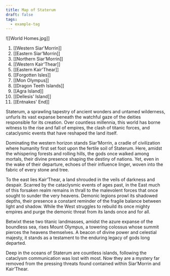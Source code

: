 ```yaml
---
title: Map of Staterum
draft: false
tags:
  - example-tag
---
```

![[World Homes.jpg]]
1. [[Western Siar'Morrin]] 
2. [[Eastern Siar'Morrin]]
3. [[Northern Siar'Morrin]]
4. [[Western Kair'Thear]]
5. [[Eastern Kair'Thear]]
6. [[Forgotten Isles]] 
7. [[Mon Olympus]] 
8. [[Dragon Teeth Islands]] 
9. [[Agra Island]] 
10. [[Dellesis' Island]] 
11. [[Entnakes' End]]

Staterum, a sprawling tapestry of ancient wonders and untamed wilderness, unfurls its vast expanse beneath the watchful gaze of the deities responsible for its creation. Over countless millennia, this world has borne witness to the rise and fall of empires, the clash of titanic forces, and cataclysmic events that have reshaped the land itself.

Dominating the western horizon stands Siar’Morrin, a cradle of civilization where humanity first set foot upon the fertile soil of Staterum. Here, amidst the whispering forests and rolling hills, the gods once walked among mortals, their divine presence shaping the destiny of nations. Yet, even in the wake of their departure, echoes of their influence linger, woven into the fabric of every stone and tree.

To the east lies Kair’Thear, a land shrouded in the veils of darkness and despair. Scarred by the cataclysmic events of ages past, in the East much of this forsaken realm remains in thrall to the malevolent forces that once sought to sunder the very heavens. Demonic legions prowl its shadowed depths, their presence a constant reminder of the fragile balance between light and shadow. While the West struggles to rebuild its once mighty empires and purge the demonic threat from its lands once and for all.

Betwixt these two titanic landmasses, amidst the azure expanse of the boundless sea, rises Mount Olympus, a towering colossus whose summit pierces the heavens themselves. A beacon of divine power and celestial majesty, it stands as a testament to the enduring legacy of gods long departed.

Deep in the oceans of Staterum are countless islands, following the cataclysm communication was lost with most. Now they are a mystery far removed from the pressing threats found contained within Siar’Morrin and Kair’Thear.
